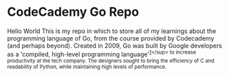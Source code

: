 # CodeCademy Go Repo

Hello World This is my repo in which to store all of my learnings about the programming language of Go, from the course provided by Codecademy (and perhaps beyond). Created in 2009, Go was built by Google developers as a 'compiled, high-level programming language'<sup>[1](https://en.wikipedia.org/wiki/Go_(programming_language))</sup> to increase productivity at the tech company. The designers sought to bring the efficiency of C and readability of Python, while maintaining high levels of performance.